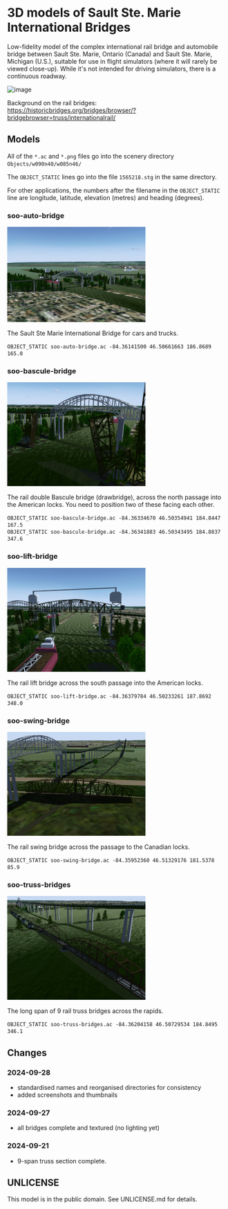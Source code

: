 3D models of Sault Ste. Marie International Bridges
===================================================

Low-fidelity model of the complex international rail bridge and automobile bridge between Sault Ste. Marie, Ontario (Canada) and Sault Ste. Marie, Michigan (U.S.), suitable for use in flight simulators (where it will rarely be viewed close-up).  While it's not intended for driving simulators, there is a continuous roadway.

![image](https://github.com/user-attachments/assets/26681dd0-5c77-4a73-9263-6999aaa786cf)

Background on the rail bridges: https://historicbridges.org/bridges/browser/?bridgebrowser=truss/internationalrail/


## Models

All of the ``*.ac`` and ``*.png`` files go into the scenery directory ``Objects/w090n40/w085n46/``

The ``OBJECT_STATIC`` lines go into the file ``1565218.stg`` in the same directory.

For other applications, the numbers after the filename in the ``OBJECT_STATIC`` line are longitude, latitude, elevation (metres) and heading (degrees).

### soo-auto-bridge

![Soo auto bridge screenshot](soo-auto-bridge/soo-auto-bridge-thumb.jpg)

The Sault Ste Marie International Bridge for cars and trucks.

```
OBJECT_STATIC soo-auto-bridge.ac -84.36141500 46.50661663 186.8689 165.0
```

### soo-bascule-bridge

![Soo rail double Bascule bridge screenshot](soo-bascule-bridge/soo-bascule-bridge-thumb.jpg)

The rail double Bascule bridge (drawbridge), across the north passage into the American locks.  You need to position two of these facing each other.

```
OBJECT_STATIC soo-bascule-bridge.ac -84.36334670 46.50354941 184.8447 167.5
OBJECT_STATIC soo-bascule-bridge.ac -84.36341883 46.50343495 184.8837 347.6
```

### soo-lift-bridge

![Soo rail lift bridge screenshot](soo-lift-bridge/soo-lift-bridge-thumb.jpg)

The rail lift bridge across the south passage into the American locks.

```
OBJECT_STATIC soo-lift-bridge.ac -84.36379784 46.50233261 187.8692 348.0
```

### soo-swing-bridge

![Soo rail swing bridge screenshot](soo-swing-bridge/soo-swing-bridge-thumb.jpg)

The rail swing bridge across the passage to the Canadian locks.

```
OBJECT_STATIC soo-swing-bridge.ac -84.35952360 46.51329176 181.5378 85.9
```

### soo-truss-bridges

![Soo rail truss bridges screenshot](soo-truss-bridges/soo-truss-bridges-thumb.jpg)

The long span of 9 rail truss bridges across the rapids.

```
OBJECT_STATIC soo-truss-bridges.ac -84.36204158 46.50729534 184.8495 346.1
```

## Changes

### 2024-09-28

- standardised names and reorganised directories for consistency
- added screenshots and thumbnails

### 2024-09-27

- all bridges complete and textured (no lighting yet)

### 2024-09-21

- 9-span truss section complete.

## UNLICENSE

This model is in the public domain.  See UNLICENSE.md for details.
